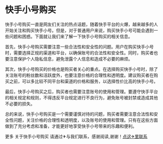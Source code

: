 # 快手小号购买

快手小号购买一直是网友们关注的热点话题，随着快手平台的火爆，越来越多的人开始关注和购买快手小号。但是，对于普通用户来说，购买快手小号可能会遇到一些问题和困惑。下面就让我们来了解一下快手小号购买的相关信息。

首先，快手小号购买需要注意一些合法性和安全性的问题。用户在购买快手小号时，需要选择正规的渠道和平台，以确保账号的合法性和安全性。同时，购买者也要注意保护个人隐私信息，避免泄露个人信息和造成不必要的麻烦。

其次，快手小号购买的价格也是购买者关心的重点。在选择购买快手小号时，除了关注账号的粉丝数和活跃度外，也要注意价格的合理性和透明度。建议购买者在购买之前，可以多比较不同平台和渠道的价格和服务，以选择性价比高的快手小号。

最后，快手小号购买之后，购买者也需要注意账号的使用和管理。要遵守快手平台的相关规定和规则，不得违反平台规定进行不良行为，避免账号被封禁或造成其他不必要的损失。

总的来说，快手小号购买是一个需要谨慎对待的问题，购买者需要注意合法性和安全性问题，关注价格的合理性和透明度，以及账号的使用和管理。只有在这些方面做到了充分考虑和准备，才能更好地享受快手小号带来的乐趣和便利。

更多 关于快手小号购买 请通过✈与我们联系，感谢阅读,谢谢！[点这✈里联系](https://b.k02.cc)